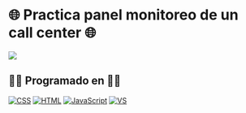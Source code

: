 # :globe_with_meridians: Practica panel monitoreo de un call center :globe_with_meridians:
[![](https://img.shields.io/github/last-commit/marigabi94/practice_callcenter?style=plastic&logo=github&logoColor=white&labelColor=101010)]()


## :woman_technologist: Programado en :woman_technologist:
[![CSS](https://img.shields.io/badge/CSS-1572B6?style=for-the-badge&logo=css3&logoColor=white&labelColor=101010)]()
[![HTML](https://img.shields.io/badge/HTML-E34F26?style=for-the-badge&logo=html5&logoColor=white&labelColor=101010)]()
[![JavaScript](https://img.shields.io/badge/JavaScript-F7DF1E?style=for-the-badge&logo=javascript&logoColor=white&labelColor=101010)]()
[![VS](https://img.shields.io/badge/Visual_Studio_Code-007ACC?style=for-the-badge&logo=visual-studio-code&logoColor=white&labelColor=101010)]()
